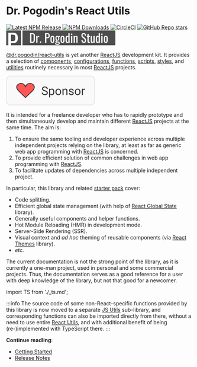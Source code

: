 # Dr. Pogodin's React Utils

[![Latest NPM Release](https://img.shields.io/npm/v/@dr.pogodin/react-utils.svg)](https://www.npmjs.com/package/@dr.pogodin/react-utils)
[![NPM Downloads](https://img.shields.io/npm/dm/@dr.pogodin/react-utils.svg)](https://www.npmjs.com/package/@dr.pogodin/react-utils)
[![CircleCI](https://dl.circleci.com/status-badge/img/gh/birdofpreyru/react-utils/tree/master.svg?style=shield)](https://app.circleci.com/pipelines/github/birdofpreyru/react-utils)
[![GitHub Repo stars](https://img.shields.io/github/stars/birdofpreyru/react-utils?style=social)](https://github.com/birdofpreyru/react-utils)
[![Dr. Pogodin Studio](../../../.README/logo-dr-pogodin-studio.svg)](https://dr.pogodin.studio/docs/react-utils/index.html)

[@dr.pogodin/react-utils](https://www.npmjs.com/package/@dr.pogodin/react-utils)
is yet another [ReactJS] development kit. It provides a selection of
[components](/docs/api#components),
[configurations](/docs/api#configs),
[functions](/docs/api#functions),
[scripts](/docs/api#scripts),
[styles](/docs/api#styles),
and [utilities](/docs/api#utilities)
routinely necessary in most [ReactJS] projects.

[![Sponsor](../../../.README/sponsor.svg)](https://github.com/sponsors/birdofpreyru)

It is intended for a freelance developer who has to rapidly prototype and
then simultaneously develop and maintain different [ReactJS] projects at
the same time. The aim is:
1.  To ensure the same tooling and developer experience across multiple
    independent projects relying on the library, at least as far as generic
    web app programming with [ReactJS] is concerned.
2.  To provide efficient solution of common challenges in web app programming
    with [ReactJS].
3.  To facilitate updates of dependencies across multiple independent project.

In particular, this library and related [starter pack] cover:
- Code splitting.
- Efficient global state management (with help of [React Global State] library).
- Generally useful components and helper functions.
- Hot Module Reloading (HMR) in development mode.
- Server-Side Rendering (SSR).
- Visual context and _ad hoc_ theming of reusable components (via [React Themes]
  library).
- _etc._

The current documentation is not the strong point of the library, as it is
currently a one-man project, used in personal and some commercial projects.
Thus, the documentation serves as a good reference for a user with deep
knowledge of the library, but not that good for a newcomer.

import TS from './_ts.md';

<TS />

:::info
The source code of some non-React-specific functions provided by this library
is now moved to a separate [JS Utils] sub-library, and corresponding functions
can also be imported directly from there, without a need to use entire
[React Utils], and with additional benefit of being (re-)implemented
with TypeScript there.
:::

**Continue readling**:
- [Getting Started](/docs/tutorials)
- [Release Notes](https://github.com/birdofpreyru/react-utils/releases)

[JS Utils]: https://www.npmjs.com/package/@dr.pogodin/js-utils
[ReactJS]: https://reactjs.org
[React Global State]: https://dr.pogodin.studio/docs/react-global-state
[React Themes]: https://dr.pogodin.studio/docs/react-themes
[React Utils]: https://dr.pogodin.studio/docs/react-utils/index.html
[Starter Pack]: https://github.com/birdofpreyru/react-starter
